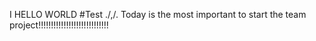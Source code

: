 I
HELLO WORLD
#Test
./,/. Today is the most important to start the team project!!!!!!!!!!!!!!!!!!!!!!!!!!!!